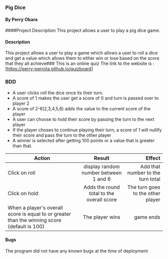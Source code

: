 ### Pig Dice
#### By Perry Obara
####Project Description
  This project allows a user to play a pig dice game.
#### Description
This project allows a user to play a game which allows a user to roll a dice and get a value which allows them to either win or lose based on the score that they all achieve### This is an online quiz
 The link to the website is : [https://perry-perrota.github.io/quizboard]
### BDD
* A user clicks roll the dice once its their turn.
* A score of 1 makes the user get a score of 0 and turn is passed over to player 2
* A score of 2-6(2,3,4,5,6) adds the value to the current score of the player
* A user can choose to hold their score by passing the turn to the next player
* If the player choses to continue playing their turn, a score of 1 will nullify their score and pass the turn to the other player
* A winner is selected after getting 100 points or a value that is greater than that.

| Action       | Result       | Effect  |
| ------------- |:-------------:| -----:|
| Click on roll      | display random number between 1 and 6 | Add that number to the turn total |
| Click on hold      | Adds the round total to the overall score      |   The turn goes to the other player |
| When a player's overall score is equal to or greater than the winning score (default is 100) | The player wins | game ends |

#### Bugs
The program did not have any known bugs at the time of deployment
####
